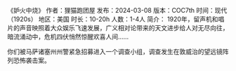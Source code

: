 《妒火中烧》
作者：狸猫跑团屋
发布：2024-03-08
版本：COC7th
时间：现代（1920s）
地区：美国
时长：10-20h
人数：1-4人
简介：
1920年，留声机和唱片的声音映照着大众娱乐飞速发展，广义相对论带来的天文进步给人对无尽向往，暗流涌动中，危机四伏悄然惊醒欢喜人间……

你们被马萨诸塞州州警紧急招募进入一个调查小组，调查发生在敦威治的望远镜阵列恐怖袭击案。
